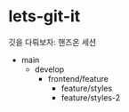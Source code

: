# lets-git-it

깃을 다뤄보자: 핸즈온 세션

- main
  - develop
    - frontend/feature
      - feature/styles
      - feature/styles-2
